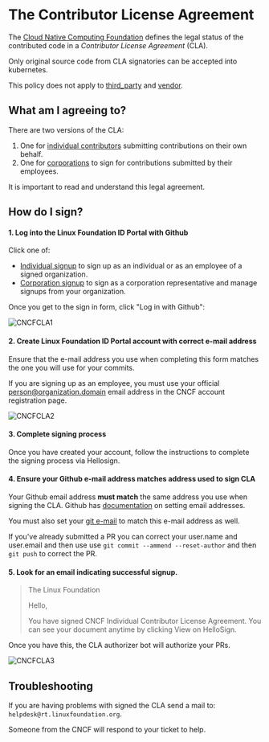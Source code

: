 # The Contributor License Agreement

The [Cloud Native Computing Foundation](https://www.cncf.io/community) defines
the legal status of the contributed code in a _Contributor License Agreement_
(CLA).

Only original source code from CLA signatories can be accepted into kubernetes.

This policy does not apply to [third_party](https://git.k8s.io/kubernetes/third_party)
and [vendor](https://git.k8s.io/kubernetes/vendor).

## What am I agreeing to?

There are two versions of the CLA:

1. One for [individual contributors](https://github.com/cncf/cla/blob/master/individual-cla.pdf)
submitting contributions on their own behalf.
1. One for [corporations](https://github.com/cncf/cla/blob/master/corporate-cla.pdf)
to sign for contributions submitted by their employees.

It is important to read and understand this legal agreement.

## How do I sign?

#### 1. Log into the Linux Foundation ID Portal with Github

Click one of:
  * [Individual signup](https://identity.linuxfoundation.org/projects/cncf) to
  sign up as an individual or as an employee of a signed organization.
  * [Corporation signup](https://identity.linuxfoundation.org/node/285/organization-signup)
  to sign as a corporation representative and manage signups from your organization.

Once you get to the sign in form, click "Log in with Github":

![CNCFCLA1](http://i.imgur.com/tEk2x3j.png)

#### 2. Create Linux Foundation ID Portal account with correct e-mail address

Ensure that the e-mail address you use when completing this form matches the one
you will use for your commits.

If you are signing up as an employee, you must use your official
person@organization.domain email address in the CNCF account registration page.

![CNCFCLA2](http://i.imgur.com/t3WAtrz.png)

#### 3. Complete signing process

Once you have created your account, follow the instructions to complete the
signing process via Hellosign.

#### 4. Ensure your Github e-mail address matches address used to sign CLA

Your Github email address __must match__ the same address you use when signing
the CLA. Github has [documentation](https://help.github.com/articles/setting-your-commit-email-address-on-github/)
on setting email addresses.

You must also set your [git e-mail](https://help.github.com/articles/setting-your-email-in-git)
to match this e-mail address as well.

If you've already submitted a PR you can correct your user.name and user.email
and then use use `git commit --ammend --reset-author` and then `git push` to
correct the PR.

#### 5. Look for an email indicating successful signup.

> The Linux Foundation
>
> Hello,
>
> You have signed CNCF Individual Contributor License Agreement.
> You can see your document anytime by clicking View on HelloSign.
>

Once you have this, the CLA authorizer bot will authorize your PRs.

![CNCFCLA3](http://i.imgur.com/C5ZsNN6.png)

## Troubleshooting

If you are having problems with signed the CLA send a mail to: `helpdesk@rt.linuxfoundation.org`.

Someone from the CNCF will respond to your ticket to help.
